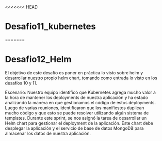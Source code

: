 <<<<<<< HEAD
# Desafio11_kubernetes
=======
# Desafio12_Helm
El objetivo de este desafío es poner en práctica lo visto sobre helm y desarrollar nuestro propio helm chart, tomando como entrada lo visto en los desafíos 10 y 11.

Escenario:
Nuestro equipo identificó que Kubernetes agrega mucho valor a la hora de mantener los deployments de nuestra aplicación y ha estado analizando la manera en que gestionamos el código de estos deployments. Luego de varias reuniones, identificaron que los manifiestos duplican mucho código y que esto se puede resolver utilizando algún sistema de templates. Durante este sprint, se nos asignó la tarea de desarrollar un Helm chart para gestionar el deployment de la aplicación. Este chart debe desplegar la aplicación y el servicio de base de datos MongoDB para almacenar los datos de nuestra aplicación.

